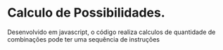 # Calculo de Possibilidades.

Desenvolvido em javascript, o código realiza calculos de quantidade de combinações pode ter uma sequência de instruções  
